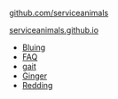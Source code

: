 <link rel="prerender" href="https://serviceanimals.github.io/">

[github.com/serviceanimals](https://github.com/serviceanimals/serviceanimals.github.io/)

[serviceanimals.github.io](https://serviceanimals.github.io/)


   * [Bluing](https://serviceanimals.github.io/Bluing/)
   * [FAQ](https://serviceanimals.github.io/FAQ/)
   * [gait](https://serviceanimals.github.io/gait/)
   * [Ginger](https://serviceanimals.github.io/Ginger/)
   * [Redding](https://serviceanimals.github.io/Redding/)

<!-- README.md EOF -->

